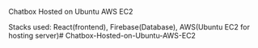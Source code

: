 Chatbox Hosted on Ubuntu AWS EC2


Stacks used: React(frontend), Firebase(Database), AWS(Ubuntu EC2 for hosting server)# Chatbox-Hosted-on-Ubuntu-AWS-EC2
